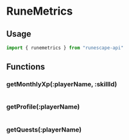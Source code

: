 # RuneMetrics

## Usage

```javascript
import { runemetrics } from "runescape-api"
```

## Functions

### getMonthlyXp\(:playerName, :skillId\) <a id="getmonthlyxp"></a>

```javascript

```

### getProfile\(:playerName\) <a id="getprofile"></a>

```javascript

```

### getQuests\(:playerName\) <a id="getquests"></a>

```javascript

```

